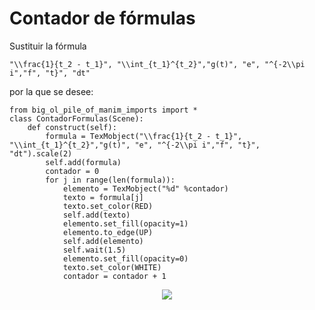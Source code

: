 # Contador de fórmulas
Sustituir la fórmula
```
"\\frac{1}{t_2 - t_1}", "\\int_{t_1}^{t_2}","g(t)", "e", "^{-2\\pi i","f", "t}", "dt"
```
por la que se desee:

```python3
from big_ol_pile_of_manim_imports import *
class ContadorFormulas(Scene):
	def construct(self):
		formula = TexMobject("\\frac{1}{t_2 - t_1}", "\\int_{t_1}^{t_2}","g(t)", "e", "^{-2\\pi i","f", "t}", "dt").scale(2)
		self.add(formula)
		contador = 0
		for j in range(len(formula)):
			elemento = TexMobject("%d" %contador)
			texto = formula[j]
			texto.set_color(RED)
			self.add(texto)
			elemento.set_fill(opacity=1)
			elemento.to_edge(UP)
			self.add(elemento)
			self.wait(1.5)
			elemento.set_fill(opacity=0)
			texto.set_color(WHITE)
			contador = contador + 1
```
<p align="center"><img src ="/Español/extras/formulas_tex/gifs/ContadorFormulas.gif" /></p>
